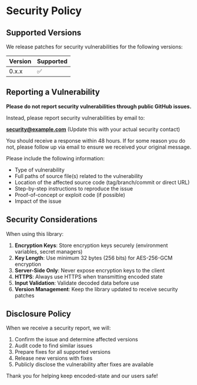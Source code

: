 # Security Policy

## Supported Versions

We release patches for security vulnerabilities for the following versions:

| Version | Supported          |
| ------- | ------------------ |
| 0.x.x   | :white_check_mark: |

## Reporting a Vulnerability

**Please do not report security vulnerabilities through public GitHub issues.**

Instead, please report security vulnerabilities by email to:

**security@example.com** (Update this with your actual security contact)

You should receive a response within 48 hours. If for some reason you do not, please follow up via email to ensure we received your original message.

Please include the following information:

- Type of vulnerability
- Full paths of source file(s) related to the vulnerability
- Location of the affected source code (tag/branch/commit or direct URL)
- Step-by-step instructions to reproduce the issue
- Proof-of-concept or exploit code (if possible)
- Impact of the issue

## Security Considerations

When using this library:

1. **Encryption Keys**: Store encryption keys securely (environment variables, secret managers)
2. **Key Length**: Use minimum 32 bytes (256 bits) for AES-256-GCM encryption
3. **Server-Side Only**: Never expose encryption keys to the client
4. **HTTPS**: Always use HTTPS when transmitting encoded state
5. **Input Validation**: Validate decoded data before use
6. **Version Management**: Keep the library updated to receive security patches

## Disclosure Policy

When we receive a security report, we will:

1. Confirm the issue and determine affected versions
2. Audit code to find similar issues
3. Prepare fixes for all supported versions
4. Release new versions with fixes
5. Publicly disclose the vulnerability after fixes are available

Thank you for helping keep encoded-state and our users safe!
